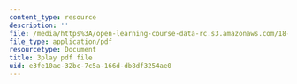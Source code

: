 ```yaml
---
content_type: resource
description: ''
file: /media/https%3A/open-learning-course-data-rc.s3.amazonaws.com/18-03-differential-equations-spring-2010/e3fe10ac32bc7c5a166ddb8df3254ae0_hEtWqTPPXuc.pdf
file_type: application/pdf
resourcetype: Document
title: 3play pdf file
uid: e3fe10ac-32bc-7c5a-166d-db8df3254ae0
---
```

